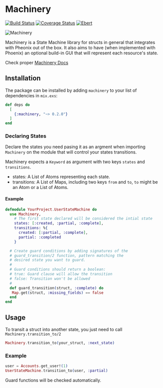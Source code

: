 # Machinery

[![Build Status](https://travis-ci.org/joaomdmoura/machinery.svg?branch=master)](https://travis-ci.org/joaomdmoura/machinery)
[![Coverage Status](https://coveralls.io/repos/github/joaomdmoura/machinery/badge.svg?branch=master)](https://coveralls.io/github/joaomdmoura/machinery?branch=master)
[![Ebert](https://ebertapp.io/github/joaomdmoura/machinery.svg)](https://ebertapp.io/github/joaomdmoura/machinery)

![Machinery](https://github.com/joaomdmoura/machinery/blob/master/logo.png)

Machinery is a State Machine library for structs in general that integrates with
Pheonix out of the box.
It also aims to have (when implemented with Phoenix) an optional build-in GUI
that will represent each resource's state.

Check proper [Machinery Docs](https://hexdocs.pm/machinery)

## Installation

The package can be installed by adding `machinery` to your list of
dependencies in `mix.exs`:

```elixir
def deps do
  [
    {:machinery, "~> 0.2.0"}
  ]
end
```

### Declaring States

Declare the states you need pasing it as an argment when importing `Machinery`
on the module that will control your states transitions.

Machinery expects a `Keyword` as argument with two keys `states` and `transitions`.

- states: A List of Atoms representing each state.
- transitions: A List of Maps, including two keys `from` and `to`, `to` might be an Atom or a List of Atoms.

#### Example

```elixir
defmodule YourProject.UserStateMachine do
  use Machinery,
    # The first state declared will be considered the intial state
    states: [:created, :partial, :complete],
    transitions: %{
      created: [:partial, :complete],
      partial: :completed
    }

  # Create guard conditions by adding signatures of the
  # guard_transition/2 function, pattern matching the
  # desired state you want to guard.
  #
  # Guard conditions should return a boolean:
  # true: Guard clause will allow the transition
  # false: Transition won't be allowed
  #
  def guard_transition(struct, :complete) do
   Map.get(struct, :missing_fields) == false
  end
end
```

## Usage

To transit a struct into another state, you just need to call `Machinery.transition_to/2`
```elixir
Machinery.transition_to(your_struct, :next_state)
```

### Example

```elixir
user = Accounts.get_user!(1)
UserStateMachine.transition_to(user, :partial)
```

Guard functions will be checked automatically.